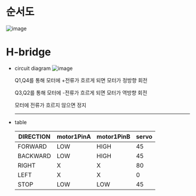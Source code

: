 # 순서도
   ![image](https://github.com/kai-hun/cluster/assets/68891654/8b6c7043-3593-4a9c-876c-d1be1ea17c03)


# H-bridge
 * circuit diagram
   ![image](https://github.com/kai-hun/cluster/assets/68891654/ff5dba77-ae5b-4501-b1b2-64f37e2f81cb)

   Q1,Q4를 통해 모터에 +전류가 흐르게 되면 모터가 정방향 회전
   
   Q3,Q2를 통해 모터에 -전류가 흐르게 되면 모터가 역방향 회전
   
   모터에 전류가 흐르지 않으면 정지

   ---
   
 * table
   
   DIRECTION | motor1PinA | motor1PinB | servo
   ---|---|---|---
   FORWARD | LOW | HIGH | 45
   BACKWARD | LOW | HIGH | 45
   RIGHT | X | X | 80
   LEFT | X | X | 0
   STOP | LOW | LOW | 45
